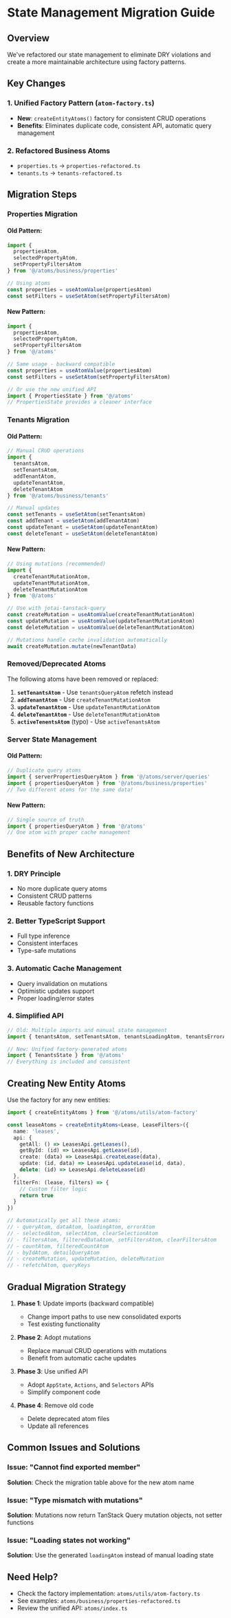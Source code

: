 # State Management Migration Guide

## Overview
We've refactored our state management to eliminate DRY violations and create a more maintainable architecture using factory patterns.

## Key Changes

### 1. Unified Factory Pattern (`atom-factory.ts`)
- **New**: `createEntityAtoms()` factory for consistent CRUD operations
- **Benefits**: Eliminates duplicate code, consistent API, automatic query management

### 2. Refactored Business Atoms
- `properties.ts` → `properties-refactored.ts`
- `tenants.ts` → `tenants-refactored.ts`

## Migration Steps

### Properties Migration

#### Old Pattern:
```typescript
import { 
  propertiesAtom, 
  selectedPropertyAtom,
  setPropertyFiltersAtom 
} from '@/atoms/business/properties'

// Using atoms
const properties = useAtomValue(propertiesAtom)
const setFilters = useSetAtom(setPropertyFiltersAtom)
```

#### New Pattern:
```typescript
import { 
  propertiesAtom,
  selectedPropertyAtom,
  setPropertyFiltersAtom 
} from '@/atoms'

// Same usage - backward compatible
const properties = useAtomValue(propertiesAtom)
const setFilters = useSetAtom(setPropertyFiltersAtom)

// Or use the new unified API
import { PropertiesState } from '@/atoms'
// PropertiesState provides a cleaner interface
```

### Tenants Migration

#### Old Pattern:
```typescript
// Manual CRUD operations
import { 
  tenantsAtom,
  setTenantsAtom,
  addTenantAtom,
  updateTenantAtom,
  deleteTenantAtom 
} from '@/atoms/business/tenants'

// Manual updates
const setTenants = useSetAtom(setTenantsAtom)
const addTenant = useSetAtom(addTenantAtom)
const updateTenant = useSetAtom(updateTenantAtom)
const deleteTenant = useSetAtom(deleteTenantAtom)
```

#### New Pattern:
```typescript
// Using mutations (recommended)
import { 
  createTenantMutationAtom,
  updateTenantMutationAtom,
  deleteTenantMutationAtom 
} from '@/atoms'

// Use with jotai-tanstack-query
const createMutation = useAtomValue(createTenantMutationAtom)
const updateMutation = useAtomValue(updateTenantMutationAtom)
const deleteMutation = useAtomValue(deleteTenantMutationAtom)

// Mutations handle cache invalidation automatically
await createMutation.mutate(newTenantData)
```

### Removed/Deprecated Atoms

The following atoms have been removed or replaced:

1. **`setTenantsAtom`** - Use `tenantsQueryAtom` refetch instead
2. **`addTenantAtom`** - Use `createTenantMutationAtom`
3. **`updateTenantAtom`** - Use `updateTenantMutationAtom`
4. **`deleteTenantAtom`** - Use `deleteTenantMutationAtom`
5. **`activeTenentsAtom`** (typo) - Use `activeTenantsAtom`

### Server State Management

#### Old Pattern:
```typescript
// Duplicate query atoms
import { serverPropertiesQueryAtom } from '@/atoms/server/queries'
import { propertiesQueryAtom } from '@/atoms/business/properties'
// Two different atoms for the same data!
```

#### New Pattern:
```typescript
// Single source of truth
import { propertiesQueryAtom } from '@/atoms'
// One atom with proper cache management
```

## Benefits of New Architecture

### 1. **DRY Principle**
- No more duplicate query atoms
- Consistent CRUD patterns
- Reusable factory functions

### 2. **Better TypeScript Support**
- Full type inference
- Consistent interfaces
- Type-safe mutations

### 3. **Automatic Cache Management**
- Query invalidation on mutations
- Optimistic updates support
- Proper loading/error states

### 4. **Simplified API**
```typescript
// Old: Multiple imports and manual state management
import { tenantsAtom, setTenantsAtom, tenantsLoadingAtom, tenantsErrorAtom } from '...'

// New: Unified factory-generated atoms
import { TenantsState } from '@/atoms'
// Everything is included and consistent
```

## Creating New Entity Atoms

Use the factory for any new entities:

```typescript
import { createEntityAtoms } from '@/atoms/utils/atom-factory'

const leaseAtoms = createEntityAtoms<Lease, LeaseFilters>({
  name: 'leases',
  api: {
    getAll: () => LeasesApi.getLeases(),
    getById: (id) => LeasesApi.getLease(id),
    create: (data) => LeasesApi.createLease(data),
    update: (id, data) => LeasesApi.updateLease(id, data),
    delete: (id) => LeasesApi.deleteLease(id)
  },
  filterFn: (lease, filters) => {
    // Custom filter logic
    return true
  }
})

// Automatically get all these atoms:
// - queryAtom, dataAtom, loadingAtom, errorAtom
// - selectedAtom, selectAtom, clearSelectionAtom
// - filtersAtom, filteredDataAtom, setFiltersAtom, clearFiltersAtom
// - countAtom, filteredCountAtom
// - byIdAtom, detailQueryAtom
// - createMutation, updateMutation, deleteMutation
// - refetchAtom, queryKeys
```

## Gradual Migration Strategy

1. **Phase 1**: Update imports (backward compatible)
   - Change import paths to use new consolidated exports
   - Test existing functionality

2. **Phase 2**: Adopt mutations
   - Replace manual CRUD operations with mutations
   - Benefit from automatic cache updates

3. **Phase 3**: Use unified API
   - Adopt `AppState`, `Actions`, and `Selectors` APIs
   - Simplify component code

4. **Phase 4**: Remove old code
   - Delete deprecated atom files
   - Update all references

## Common Issues and Solutions

### Issue: "Cannot find exported member"
**Solution**: Check the migration table above for the new atom name

### Issue: "Type mismatch with mutations"
**Solution**: Mutations now return TanStack Query mutation objects, not setter functions

### Issue: "Loading states not working"
**Solution**: Use the generated `loadingAtom` instead of manual loading state

## Need Help?

- Check the factory implementation: `atoms/utils/atom-factory.ts`
- See examples: `atoms/business/properties-refactored.ts`
- Review the unified API: `atoms/index.ts`